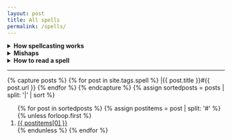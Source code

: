 ```yaml
---
layout: post
title: All spells
permalink: /spells/
---
```


<details markdown="1">
<summary><b>How spellcasting works</b></summary>
Some people can cast spells. They have <b>Magic Dice</b> (or <b>MD</b>) that they use to do so. For every <b>Magical</b>b> object the character has in their Inventory or Mind, they gain 1 Magic Dice, which is a d6. Some Gifts can also give Magic Dice.
  
<u><b>Casting a spell:</b></u> Whenever you cast a spell, you decide how many MD to invest in it, up to your maximum number of MD or 4, whichever is lower. The effects of the spell depend on the number of [dice] invested, as well as the [sum] of all results.

If an MD rolls a 6, you lose it, and can't use it anymire. Generally, classes recuperate lost MD after a good rest, although some of them don't.

Every time you roll doubles (the same result on 2 different dice), there's a <b>Mishap</b>.

<u><b>Mishaps:</b></u> These happen when you roll doubles when casting a spell. In this case, <b>something bad happens</b>, as determined by the [sum]. The effects of the mishap depend on the spell cast. Mishaps can be something like making whatever it's supposed to fix worse, or fixing it in some unwanted way, or being cast on someone else, or fizzling, or damaging the caster, or...
</details>

<details markdown="1">
<summary><b>Mishaps</b></summary>
<small>Adapted from Cairn's rules for [GLOG magic](https://cairnrpg.com/hacks/glog-magic/)</small>

| Mishap [sum] |                   |
|:-------------|:------------------|
| 2            | You can't use cast Spells for 1d6 hours. Any attempt to manipulate magic fails.                  |
| 3            | For the next 24 hours, you lose MD on a 4+ instead of just a 6.                  |
| 4            | There is a chain reaction to the Spell. The GM says how.                 |
| 5            | The Spell's effects are reversed. The GM says how.                 |
| 6            | Any objects in your Inventory that are not fireproof combust. You're immune to fire for short bursts.                  |
| 7            | You are reduced to 0 HP. You can't regain HP in any way for 24 hours.                  |
| 8            |                   |
| 9            |                   |
| 10           | You become insubstantial for 1d6 hours as your spirit leaves your body, which remains helpless and unconscious. You can pass through walls, but can't physically act with anything. No one can hear or see you through mundane means.                 |
| 11           | You suffer horrid burns. Lose 1d6 max HP. Every time you cast a spell, you can add an additional MD (different color). If this MD is lost, you lose 1 max HP.                  |
| 12           | You permanently lose 1 MD. Ethereal floating magic around you constantly gives you 1 Armor.                  |
| 13           | If you cast the spell from a Spellbook, the spellbook is destroyed. Otherwise, lose the spell from your Mind.                  |
| 14           | Whenever you lose an MD, gain a Spell Tumor, that can either take up a slot in your Inventory or Mind. Only specialized healers can remove these.                  |
| 15           |                   |
| 16           | You lose 1 Might permanently as the spell tears out plantlife around you, reconstructing you as best it can. You have 1 Armor, however take increased damage from fire (+1 damage per dice)                  |
| 17           | You are transformed into something weird and unnatural. The GM describes it. You're still you, but...                  |
| 18           |                   |
| 19           | You exchange one of your limbs from some extraterrestrial creature, and gain all its benefits as well as drawbacks. The GM knows, but you don't necessarily. Also - it's coming for you, and it's mad as hell.                  |
| 20           | An extradimensional entity notices fragments of your arcane turbulence. The GM rolls a Reaction roll to determine how it reacts to you. You'll meet it in 7 days.                  |
| 21           | You become a vessel of pure arcane energy - you need not sleep, drink or eat, or even breathe. Whenever you would lose MD, you instead lose 1 Might. When you have 0 Might left, you become a spell. The GM determines which.                  |
| 22           | You create an exact duplicate of yourself. One becomes older, the other becomes younger. They age at the rate of one year pper day. If one dies, the other does too. If ever you combine, you gain +2 to all base attributes.                  |
| 23           | You become an Elemental. Create a True Name for yourself. Magical energies surround you, and mundane attacks against you are useless. If someone learns your True Name, they can control you. Other Elementals will come for you, to bring you back into their dimension.                  |
| 24           |                   |
| 25+          |                   |

</details>




<details markdown="1">
<summary><b>How to read a spell</b></summary>
  
<b>D:</b> the duration of the spell. You can only have 1 <i>concentration</i> spell active at the same time.

<b>T:</b> the potential target of the spell.

<b>R:</b> the casting range of the spell. Nearby is one room over. Far is 10 rooms over.

The effecs of the spell are written here. Sometimes, the effect is changed according to the number of [dice] used to cast the spell, or the [sum] of the results rolled by the used Magic dice.
</details>

***

{% capture posts %}
  {% for post in site.tags.spell %}
    |{{ post.title }}#{{ post.url }}
  {% endfor %}
{% endcapture %}
{% assign sortedposts = posts | split: '|' | sort %}
<ol>
{% for post in sortedposts %}
{% assign postitems = post | split: '#' %}
{% unless forloop.first %}
  <li> <a href="{{ site.baseurl }}{{ postitems[1] }}">{{ postitems[0] }}</a></li> 
{% endunless %}
{% endfor %} 
</ol>


